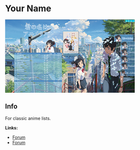 # Your Name

![](gallery/demo.png)

## Info

For classic anime lists.

**Links:**
- [Forum](https://myanimelist.net/forum/?topicid=1563493)
- [Forum](https://myanimelist.net/forum/?topicid=618961)
